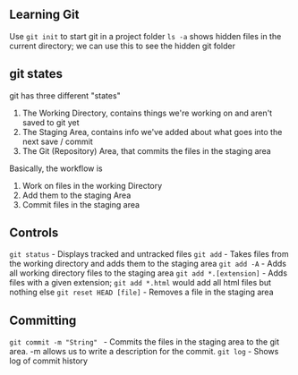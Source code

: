 ## Learning Git

Use `git init` to start git in a project folder
  `ls -a` shows hidden files in the current directory; we can use this to see the hidden git folder

## git states

git has three different "states"
  1. The Working Directory, contains things we're working on and aren't saved to git yet
  2. The Staging Area, contains info we've added about what goes into the next save / commit
  3. The Git (Repository) Area, that commits the files in the staging area

Basically, the workflow is
  1. Work on files in the working Directory
  2. Add them to the staging Area
  3. Commit files in the staging area

## Controls

`git status` - Displays tracked and untracked files
`git add` - Takes files from the working directory and adds them to the staging area
`git add -A` - Adds all working directory files to the staging area
`git add *.[extension]` - Adds files with a given extension; `git add *.html` would add all html files but nothing else
`git reset HEAD [file]` - Removes a file in the staging area

## Committing

`git commit -m "String" ` - Commits the files in the staging area to the git area. -m allows us to write a description for the commit.
`git log` - Shows log of commit history
